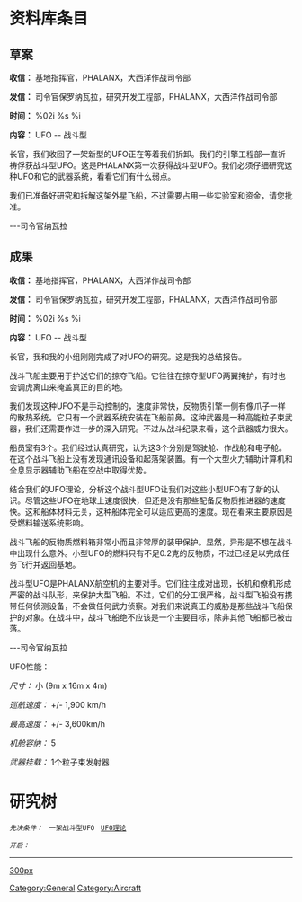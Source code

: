 # 资料库条目

## 草案

**收信：** 基地指挥官，PHALANX，大西洋作战司令部

**发信：** 司令官保罗纳瓦拉，研究开发工程部，PHALANX，大西洋作战司令部

**时间：** %02i %s %i

**内容：** UFO -- 战斗型

长官，我们收回了一架新型的UFO正在等着我们拆卸。我们的引擎工程部一直祈祷俘获战斗型UFO。这是PHALANX第一次获得战斗型UFO。我们必须仔细研究这种UFO和它的武器系统，看看它们有什么弱点。

我们已准备好研究和拆解这架外星飞船，不过需要占用一些实验室和资金，请您批准。

---司令官纳瓦拉

## 成果

**收信：** 基地指挥官，PHALANX，大西洋作战司令部

**发信：** 司令官保罗纳瓦拉，研究开发工程部，PHALANX，大西洋作战司令部

**时间：** %02i %s %i

**内容：** UFO -- 战斗型

长官，我和我的小组刚刚完成了对UFO的研究。这是我的总结报告。

战斗飞船主要用于护送它们的掠夺飞船。它往往在掠夺型UFO两翼掩护，有时也会调虎离山来掩盖真正的目的地。

我们发现这种UFO不是手动控制的，速度非常快，反物质引擎一侧有像爪子一样的散热系统。它只有一个武器系统安装在飞船前鼻。这种武器是一种高能粒子束武器，我们还需要作进一步的深入研究。不过从战斗纪录来看，这个武器威力很大。

船员室有3个。我们经过认真研究，认为这3个分别是驾驶舱、作战舱和电子舱。在这个战斗飞船上没有发现通讯设备和起落架装置。有一个大型火力辅助计算机和全息显示器辅助飞船在空战中取得优势。

结合我们的UFO理论，分析这个战斗型UFO让我们对这些小型UFO有了新的认识。尽管这些UFO在地球上速度很快，但还是没有那些配备反物质推进器的速度快。这和船体材料无关，这种船体完全可以适应更高的速度。现在看来主要原因是受燃料输送系统影响。

战斗飞船的反物质燃料箱非常小而且非常厚的装甲保护。显然，异形是不想在战斗中出现什么意外。小型UFO的燃料只有不足0.2克的反物质，不过已经足以完成任务飞行并返回基地。

战斗型UFO是PHALANX航空机的主要对手。它们往往成对出现，长机和僚机形成严密的战斗队形，来保护大型飞船。不过，它们的分工很严格，战斗型飞船没有携带任何侦测设备，不会做任何武力侦察。对我们来说真正的威胁是那些战斗飞船保护的对象。在战斗中，战斗飞船绝不应该是一个主要目标，除非其他飞船都已被击落。

---司令官纳瓦拉

UFO性能：

*尺寸：* 小 (9m x 16m x 4m)

*巡航速度：* +/- 1,900 km/h

*最高速度：* +/- 3,600km/h

*机舱容纳：* 5

*武器挂载：* 1个粒子束发射器

# 研究树

*`先决条件：`*
` 一架战斗型UFO`
` `[`UFO理论`](研究/UFO理论 "wikilink")`  `

*`开启：`*

------------------------------------------------------------------------

[300px](image:Ufo_fighter.jpg "wikilink")

[Category:General](Category:General "wikilink")
[Category:Aircraft](Category:Aircraft "wikilink")